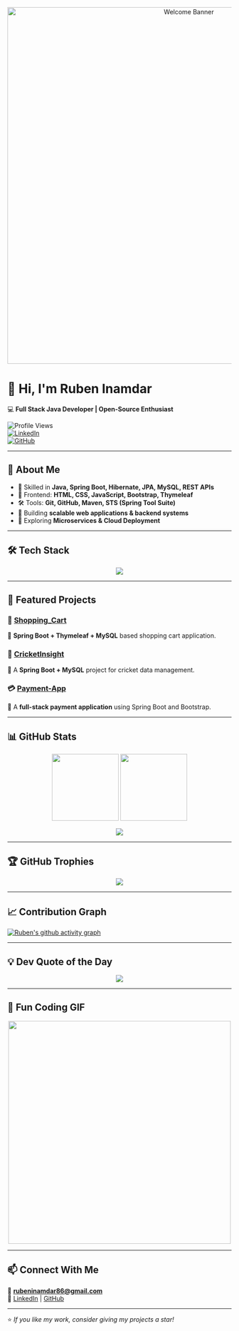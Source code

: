 <!-- Header Banner GIF -->
<p align="center">
  <img src="https://i.imgur.com/8MupZHY.gif" width="800" alt="Welcome Banner">
</p>

# 👋 Hi, I'm Ruben Inamdar  
💻 **Full Stack Java Developer | Open-Source Enthusiast**  

![Profile Views](https://komarev.com/ghpvc/?username=CodeByRubenInamdar&color=blue)  
[![LinkedIn](https://img.shields.io/badge/LinkedIn-Ruben%20Inamdar-blue?logo=linkedin)](https://www.linkedin.com/in/ruben-inamdar)  
[![GitHub](https://img.shields.io/badge/GitHub-CodeByRubenInamdar-black?logo=github)](https://github.com/CodeByRubenInamdar)  

---

## 🚀 About Me
- 🔹 Skilled in **Java, Spring Boot, Hibernate, JPA, MySQL, REST APIs**  
- 🎨 Frontend: **HTML, CSS, JavaScript, Bootstrap, Thymeleaf**  
- 🛠️ Tools: **Git, GitHub, Maven, STS (Spring Tool Suite)**  
- 🚀 Building **scalable web applications & backend systems**  
- 🌱 Exploring **Microservices & Cloud Deployment**  

---

## 🛠️ Tech Stack  
<p align="center">
  <img src="https://skillicons.dev/icons?i=java,spring,mysql,hibernate,html,css,js,bootstrap,git,maven" />
</p>

---

## 📂 Featured Projects  

### 🛒 [Shopping_Cart](https://github.com/CodeByRubenInamdar/SaiVijayArt-s-E-commerce-web-site)  
📌 **Spring Boot + Thymeleaf + MySQL** based shopping cart application.  

### 🏏 [CricketInsight](https://github.com/CodeByRubenInamdar/CricketInsight)  
📌 A **Spring Boot + MySQL** project for cricket data management.  

### 💳 [Payment-App](https://github.com/CodeByRubenInamdar/PayApp)  
📌 A **full-stack payment application** using Spring Boot and Bootstrap.  

---

## 📊 GitHub Stats  
<p align="center">
  <img src="https://github-readme-stats.vercel.app/api?username=CodeByRubenInamdar&show_icons=true&theme=radical" height="150">
  <img src="https://github-readme-stats.vercel.app/api/top-langs/?username=CodeByRubenInamdar&layout=compact&theme=radical" height="150">
</p>

<p align="center">
  <img src="https://streak-stats.demolab.com?user=CodeByRubenInamdar&theme=radical&hide_border=true" />
</p>

---

## 🏆 GitHub Trophies  
<p align="center">
  <img src="https://github-profile-trophy.vercel.app/?username=CodeByRubenInamdar&theme=radical&no-frame=true&margin-w=15" />
</p>

---

## 📈 Contribution Graph  
[![Ruben's github activity graph](https://github-readme-activity-graph.vercel.app/graph?username=CodeByRubenInamdar&theme=react-dark)](https://github.com/ashutosh00710/github-readme-activity-graph)  

---

## 💡 Dev Quote of the Day  
<p align="center">
  <img src="https://quotes-github-readme.vercel.app/api?type=horizontal&theme=radical" />
</p>

---

## 🎯 Fun Coding GIF  
<p align="center">
  <img src="https://media.giphy.com/media/qgQUggAC3Pfv687qPC/giphy.gif" width="500" />
</p>

---

## 📫 Connect With Me  
📧 **rubeninamdar86@gmail.com**  
🔗 [LinkedIn](https://www.linkedin.com/in/ruben-inamdar) | [GitHub](https://github.com/CodeByRubenInamdar)

---

⭐ *If you like my work, consider giving my projects a star!*
